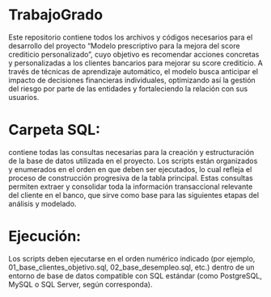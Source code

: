 # TrabajoGrado

Este repositorio contiene todos los archivos y códigos necesarios para el desarrollo del proyecto “Modelo prescriptivo para la mejora del score crediticio personalizado”, cuyo objetivo es recomendar acciones concretas y personalizadas a los clientes bancarios para mejorar su score crediticio. A través de técnicas de aprendizaje automático, el modelo busca anticipar el impacto de decisiones financieras individuales, optimizando así la gestión del riesgo por parte de las entidades y fortaleciendo la relación con sus usuarios.

# Carpeta SQL:
contiene todas las consultas necesarias para la creación y estructuración de la base de datos utilizada en el proyecto. Los scripts están organizados y enumerados en el orden en que deben ser ejecutados, lo cual refleja el proceso de construcción progresiva de la tabla principal. Estas consultas permiten extraer y consolidar toda la información transaccional relevante del cliente en el banco, que sirve como base para las siguientes etapas del análisis y modelado.

# Ejecución:
Los scripts deben ejecutarse en el orden numérico indicado (por ejemplo, 01_base_clientes_objetivo.sql, 02_base_desempleo.sql, etc.) dentro de un entorno de base de datos compatible con SQL estándar (como PostgreSQL, MySQL o SQL Server, según corresponda).
